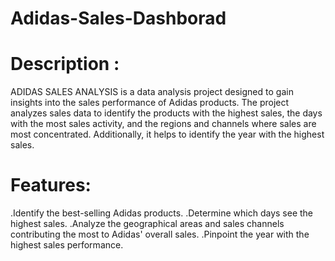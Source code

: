 # Adidas-Sales-Dashborad
# Description :
ADIDAS SALES ANALYSIS is a data analysis project designed to gain insights into the sales performance of Adidas products. The project analyzes sales data to identify the products with the highest sales, the days with the most sales activity, and the regions and channels where sales are most concentrated. Additionally, it helps to identify the year with the highest sales.
# Features:
.Identify the best-selling Adidas products.
.Determine which days see the highest sales.
.Analyze the geographical areas and sales channels contributing the most to Adidas' overall sales.
.Pinpoint the year with the highest sales performance.

